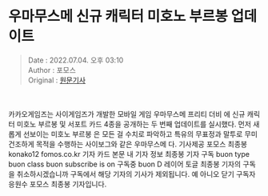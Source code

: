 <!-- 타이틀 -->  
# 우마무스메 신규 캐릭터 미호노 부르봉 업데이트  
<!-- 기사 정보 -->  
> Date : 2022.07.04. 오후 03:10  
> Author : 포모스  
> Original : [원문기사](https://n.news.naver.com/mnews/article/236/0000225296?sid=105)  
<br/>  
<!-- 대표 이미지 -->  
<img alt="" src="https://imgnews.pstatic.net/image/236/2022/07/04/0000225296_001_20220704151001505.png?type=w647"/>  
<br/><br/>  
<!-- 기사 본문 -->  
카카오게임즈는 사이게임즈가 개발한 모바일 게임 우마무스메 프리티 더비 에 신규 캐릭터 미호노 부르봉 및 서포트 카드 4종을 공개하는 두 번째 업데이트를 실시했다.
먼저 새롭게 선보이는 미호노 부르봉 은 모든 걸 수치로 파악하고 특유의 무표정과 말투로 무미건조하게 목적을 수행하는 사이보그와 같은 우마무스메 다.
기사제공 포모스 최종봉 konako12 fomos.co.kr 기자 카드 본문 내 기자 정보 최종봉 기자 구독 buon type buon class buon subscribe is on 구독중 buon D 레이어 토글 최종봉 기자의 구독을 취소하시겠습니까 구독에서 해당 기자의 기사가 제외됩니다.
예 아니오 닫기 구독자 응원수 포모스 최종봉 기자입니다.  
<br/><br/><br/>  

